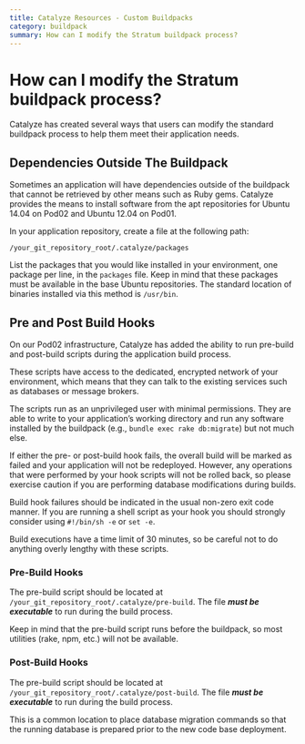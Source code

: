 ```yaml
---
title: Catalyze Resources - Custom Buildpacks
category: buildpack
summary: How can I modify the Stratum buildpack process?
---
```


# How can I modify the Stratum buildpack process?

Catalyze has created several ways that users can modify the standard buildpack process to help them meet their application needs.

## Dependencies Outside The Buildpack

Sometimes an application will have dependencies outside of the buildpack that cannot be retrieved by other means such as Ruby gems. Catalyze provides the means to install software from the apt repositories for Ubuntu 14.04 on Pod02 and Ubuntu 12.04 on Pod01.

In your application repository, create a file at the following path:

`/your_git_repository_root/.catalyze/packages`

List the packages that you would like installed in your environment, one package per line, in the `packages` file. Keep in mind that these packages must be available in the base Ubuntu repositories. The standard location of binaries installed via this method is `/usr/bin`.

## Pre and Post Build Hooks

On our Pod02 infrastructure, Catalyze has added the ability to run pre-build and post-build scripts during the application build process.

These scripts have access to the dedicated, encrypted network of your environment, which means that they can talk to the existing services such as databases or message brokers.

The scripts run as an unprivileged user with minimal permissions. They are able to write to your application’s working directory and run any software installed by the buildpack (e.g., `bundle exec rake db:migrate`) but not much else.

If either the pre- or post-build hook fails, the overall build will be marked as failed and your application will not be redeployed. However, any operations that were performed by your hook scripts will not be rolled back, so please exercise caution if you are performing database modifications during builds.

Build hook failures should be indicated in the usual non-zero exit code manner. If you are running a shell script as your hook you should strongly consider using `#!/bin/sh -e` or `set -e`.

Build executions have a time limit of 30 minutes, so be careful not to do anything overly lengthy with these scripts.

### Pre-Build Hooks

The pre-build script should be located at `/your_git_repository_root/.catalyze/pre-build`. The file ***must be executable*** to run during the build process.

Keep in mind that the pre-build script runs before the buildpack, so most utilities (rake, npm, etc.) will not be available.

### Post-Build Hooks

The pre-build script should be located at `/your_git_repository_root/.catalyze/post-build`. The file ***must be executable*** to run during the build process.

This is a common location to place database migration commands so that the running database is prepared prior to the new code base deployment.
